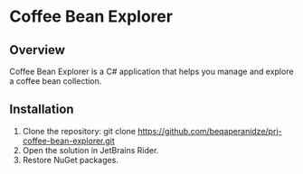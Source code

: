 # Coffee Bean Explorer

## Overview
Coffee Bean Explorer is a C\# application that helps you manage and explore a coffee bean collection. 
## Installation
1. Clone the repository: git clone https://github.com/beqaperanidze/prj-coffee-bean-explorer.git
2. Open the solution in JetBrains Rider.
3. Restore NuGet packages.
